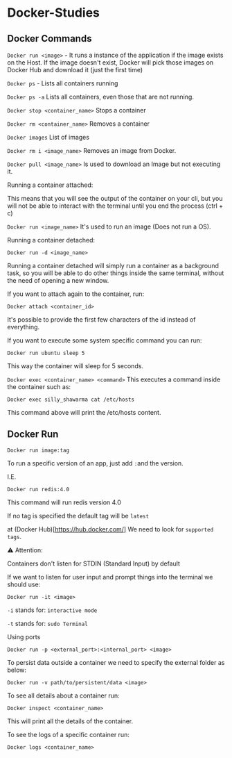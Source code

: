# Docker-Studies

## Docker Commands

`Docker run <image>` - It runs a instance of the application if the image exists on the Host. If the image doesn't exist, Docker will pick those images on Docker Hub and download it (just the first time)

`Docker ps` - Lists all containers running

`Docker ps -a` Lists all containers, even those that are not running.

`Docker stop <container_name>` Stops a container

`Docker rm <container_name>` Removes a container

`Docker images` List of images

`Docker rm i <image_name>` Removes an image from Docker.

`Docker pull <image_name>` Is used to download an Image but not executing it.

Running a container attached:

This means that you will see the output of the container on your cli, but you will not be able to interact with the terminal until you end the process (ctrl + c)

`Docker run <image_name>` It's used to run an image (Does not run a OS).

Running a container detached:

`Docker run -d <image_name>`

Running a container detached will simply run a container as a background task, so you will be able to do other things inside the same terminal, without the need of opening a new window.

If you want to attach again to the container, run:

`Docker attach <container_id>`

It's possible to provide the first few characters of the id instead of everything.

If you want to execute some system specific command you can run:

`Docker run ubuntu sleep 5`

This way the container will sleep for 5 seconds.

`Docker exec <container_name> <command>` This executes a command inside the container such as:

`Docker exec silly_shawarma cat /etc/hosts`

This command above will print the /etc/hosts content.


## Docker Run

`Docker run image:tag`

To run a specific version of an app, just add `:`and the version.

I.E.

`Docker run redis:4.0`

This command will run redis version 4.0

If no tag is specified the default tag will be `latest`


at (Docker Hub)[https://hub.docker.com/] We need to look for `supported tags`.

⚠️ Attention:

Containers don't listen for STDIN (Standard Input) by default

If we want to listen for user input and prompt things into the terminal we should use:

`Docker run -it <image>`

`-i` stands for: `interactive mode`

`-t` stands for: `sudo Terminal`

Using ports

`Docker run -p <external_port>:<internal_port> <image>`

To persist data outside a container we need to specify the external folder as below:

`Docker run -v path/to/persistent/data <image>`

To see all details about a container run:

`Docker inspect <container_name>`

This will print all the details of the container.

To see the logs of a specific container run:

`Docker logs <container_name>`
















